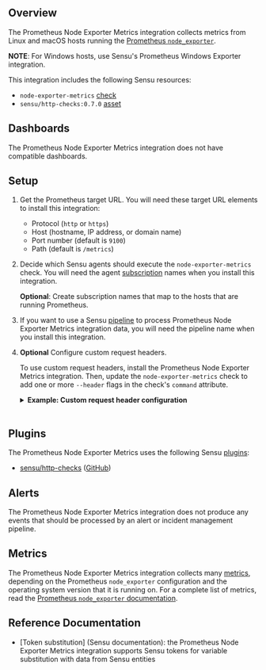 ## Overview

<!-- Sensu Integration description; supports markdown -->

The Prometheus Node Exporter Metrics integration collects metrics from Linux and macOS hosts running the [Prometheus `node_exporter`][prom-node-exp].

**NOTE**: For Windows hosts, use Sensu's Prometheus Windows Exporter integration.

<!-- Provide a high level overview of the integration contents (e.g. checks, filters, mutators, handlers, assets, etc) -->

This integration includes the following Sensu resources:

* `node-exporter-metrics` [check]
* `sensu/http-checks:0.7.0` [asset]

## Dashboards

<!-- List of compatible dashboards w/ screenshots (supports png, jpeg, and gif images; relative paths only; e.g. `![](img/dashboard-1.png)` )-->

<!-- This integration is compatible with the [{{dashboard_name}}][{{dashboard_link}}] (included w/ [Sensu Plus][sensu-plus]). -->

<!-- ![](img/dashboard.png) -->

The Prometheus Node Exporter Metrics integration does not have compatible dashboards.

## Setup

<!-- Sensu Integration setup instructions, including Sensu agent configuration and external component configuration -->
<!-- EXAMPLE: what configuration (if any) is required in a third-party service to enable monitoring? -->

1. Get the Prometheus target URL. You will need these target URL elements to install this integration:

   - Protocol (`http` or `https`)
   - Host (hostname, IP address, or domain name)
   - Port number (default is `9100`)
   - Path (default is `/metrics`)

1. Decide which Sensu agents should execute the `node-exporter-metrics` check. You will need the agent [subscription] names when you install this integration.

   **Optional**: Create subscription names that map to the hosts that are running Prometheus.

1. If you want to use a Sensu [pipeline] to process Prometheus Node Exporter Metrics integration data, you will need the pipeline name when you install this integration.

1. **Optional** Configure custom request headers.

   To use custom request headers, install the Prometheus Node Exporter Metrics integration. Then, update the `node-exporter-metrics` check to add one or more `--header` flags in the check's `command` attribute.

   <details><summary><strong>Example: Custom request header configuration</strong></summary>

   ```yaml
   spec:
     command: >-
       http-get
       --timeout 10
       --url "http://127.0.0.1:9100"
       --header "Content-Type: text/plain"
       --header "X-Example-Header: helloworld"
   ```

   </details>
   <br>

## Plugins

<!-- Links to any Sensu Integration dependencies (i.e. Sensu Plugins) -->

The Prometheus Node Exporter Metrics uses the following Sensu [plugins]:

- [sensu/http-checks][http-checks-bonsai] ([GitHub][http-checks-github])

## Alerts

<!-- List of all alerts generated by this integration. -->

The Prometheus Node Exporter Metrics integration does not produce any events that should be processed by an alert or incident management pipeline.

## Metrics

<!-- List of all metrics or events collected by this integration. -->

The Prometheus Node Exporter Metrics integration collects many [metrics], depending on the Prometheus `node_exporter` configuration and the operating system version that it is running on. For a complete list of metrics, read the [Prometheus `node_exporter` documentation][prom-node-exp].

## Reference Documentation

<!-- Please provide links to any relevant reference documentation to help users learn more and/or troubleshoot this integration; specifically including any third-party software documentation. -->

* [Token substitution] (Sensu documentation): the Prometheus Node Exporter Metrics integration supports Sensu tokens for variable substitution with data from Sensu entities


<!-- Links -->
[entity]: https://docs.sensu.io/sensu-go/latest/observability-pipeline/observe-entities/entities/
[check]: https://docs.sensu.io/sensu-go/latest/observability-pipeline/observe-schedule/checks/
[asset]: https://docs.sensu.io/sensu-go/latest/plugins/assets/
[subscription]: https://docs.sensu.io/sensu-go/latest/observability-pipeline/observe-schedule/subscriptions/
[subscriptions]: https://docs.sensu.io/sensu-go/latest/observability-pipeline/observe-schedule/subscriptions/
[agents]: https://docs.sensu.io/sensu-go/latest/observability-pipeline/observe-schedule/agent/
[annotation]: https://docs.sensu.io/sensu-go/latest/observability-pipeline/observe-schedule/agent/#general-configuration-flags
[plugins]: https://docs.sensu.io/sensu-go/latest/plugins/
[metrics]: https://docs.sensu.io/sensu-go/latest/observability-pipeline/observe-schedule/metrics/
[handler]: https://docs.sensu.io/sensu-go/latest/observability-pipeline/observe-process/handlers/
[pipeline]: https://docs.sensu.io/sensu-go/latest/observability-pipeline/observe-process/pipelines/
[secret]: https://docs.sensu.io/sensu-go/latest/operations/manage-secrets/secrets/
[secrets]: https://docs.sensu.io/sensu-go/latest/operations/manage-secrets/secrets/
[tokens]: https://docs.sensu.io/sensu-go/latest/observability-pipeline/observe-schedule/tokens/
[sensu-plus]: https://sensu.io/features/analytics
[http-checks-bonsai]: https://bonsai.sensu.io/assets/sensu/http-checks
[http-checks-github]: https://github.com/sensu/http-checks
[prom-win-exp]: https://github.com/prometheus-community/windows_exporter#readme
[prom-node-exp]: https://github.com/prometheus/node_exporter#readme
